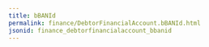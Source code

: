 ```yaml
---
title: bBANId
permalink: finance/DebtorFinancialAccount.bBANId.html
jsonid: finance_debtorfinancialaccount_bbanid
---
```

